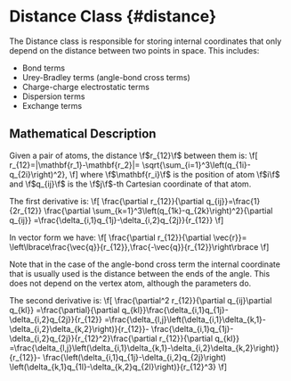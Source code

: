 Distance Class                                                       {#distance}
==============

The Distance class is responsible for storing internal coordinates that only
depend on the distance between two points in space.  This includes:
- Bond terms
- Urey-Bradley terms (angle-bond cross terms)
- Charge-charge electrostatic terms
- Dispersion terms
- Exchange terms
 
## Mathematical Description

Given a pair of atoms, the distance \f$r_{12}\f$ between them is:
\f[
   r_{12}=|\mathbf{r_1}-\mathbf{r_2}|= 
           \sqrt{\sum_{i=1}^3\left(q_{1i}-q_{2i}\right)^2},
\f]
where \f$\mathbf{r_i}\f$ is the position of atom \f$i\f$ and \f$q_{ij}\f$ is
the \f$j\f$-th Cartesian coordinate of that atom.
 
The first derivative is:
\f[
    \frac{\partial r_{12}}{\partial q_{ij}}=\frac{1}{2r_{12}}
       \frac{\partial \sum_{k=1}^3\left(q_{1k}-q_{2k}\right)^2}{\partial q_{ij}}
   =\frac{\delta_{i,1}q_{1j}-\delta_{i,2}q_{2j}}{r_{12}}
 \f]

In vector form we have:
\f[
    \frac{\partial r_{12}}{\partial \vec{r}}=
    \left\lbrace\frac{\vec{q}}{r_{12}},\frac{-\vec{q}}{r_{12}}\right\rbrace
\f]

Note that in the case of the angle-bond cross term the internal coordinate that
is usually used is the distance between the ends of the angle.  This does not
depend on the vertex atom, although the parameters do.

The second derivative is:
\f[
    \frac{\partial^2 r_{12}}{\partial q_{ij}\partial q_{kl}}
   =\frac{\partial}{\partial q_{kl}}\frac{\delta_{i,1}q_{1j}-\delta_{i,2}q_{2j}}{r_{12}}
   =\frac{\delta_{l,j}\left(\delta_{i,1}\delta_{k,1}-\delta_{i,2}\delta_{k,2}\right)}{r_{12}}-
    \frac{\delta_{i,1}q_{1j}-\delta_{i,2}q_{2j}}{r_{12}^2}\frac{\partial r_{12}}{\partial q_{kl}}
    =\frac{\delta_{l,j}\left(\delta_{i,1}\delta_{k,1}-\delta_{i,2}\delta_{k,2}\right)}{r_{12}}-
     \frac{\left(\delta_{i,1}q_{1j}-\delta_{i,2}q_{2j}\right)
           \left(\delta_{k,1}q_{1l}-\delta_{k,2}q_{2l}\right)}{r_{12}^3}
 \f]
